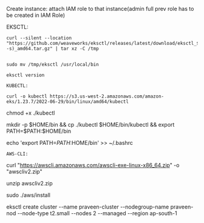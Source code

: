 Create instance:
	attach IAM role to that instance(admin full prev role has to be created in IAM Role)
	

EKSCTL:	

	curl --silent --location "https://github.com/weaveworks/eksctl/releases/latest/download/eksctl_$(uname -s)_amd64.tar.gz" | tar xz -C /tmp


	sudo mv /tmp/eksctl /usr/local/bin 

	eksctl version

	KUBECTL:

    curl -o kubectl https://s3.us-west-2.amazonaws.com/amazon-eks/1.23.7/2022-06-29/bin/linux/amd64/kubectl

   chmod +x ./kubectl

   mkdir -p $HOME/bin && cp ./kubectl $HOME/bin/kubectl && export PATH=$PATH:$HOME/bin

   echo 'export PATH=$PATH:$HOME/bin' >> ~/.bashrc

	AWS-CLI:

  curl "https://awscli.amazonaws.com/awscli-exe-linux-x86_64.zip" -o "awscliv2.zip"

  unzip awscliv2.zip

  sudo ./aws/install

  eksctl create cluster --name praveen-cluster --nodegroup-name praveen-nod --node-type t2.small --nodes 2 --managed --region ap-south-1











